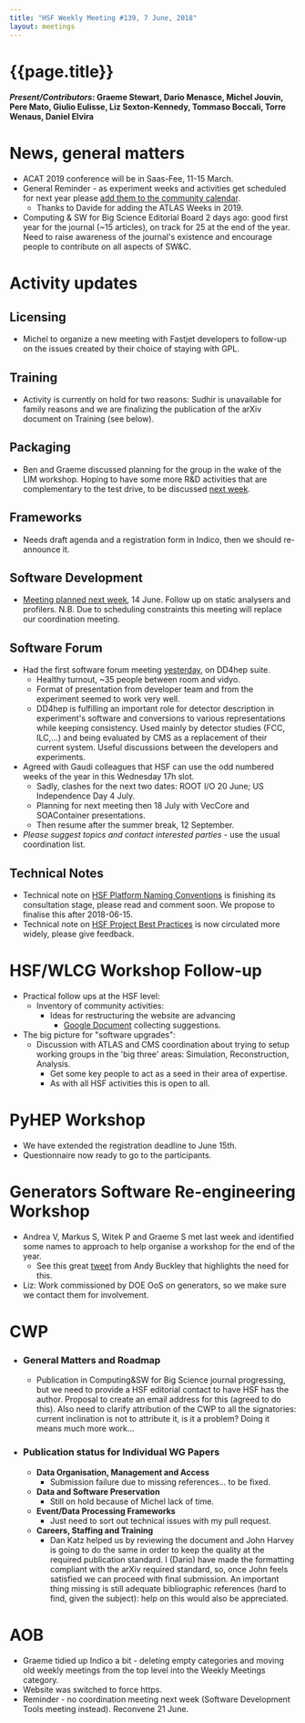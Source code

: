 ```yaml
---
title: "HSF Weekly Meeting #139, 7 June, 2018"
layout: meetings
---
```


# {{page.title}}

#### *Present/Contributors*: Graeme Stewart, Dario Menasce, Michel Jouvin, Pere Mato, Giulio Eulisse, Liz Sexton-Kennedy, Tommaso Boccali, Torre Wenaus, Daniel Elvira
 
News, general matters
=====================
-   ACAT 2019 conference will be in Saas-Fee, 11-15 March.
-   General Reminder - as experiment weeks and activities get scheduled
    for next year please [add them to the community
    calendar](https://hepsoftwarefoundation.org/calendar.html).
    -   Thanks to Davide for adding the ATLAS Weeks in 2019.
-   Computing & SW for Big Science Editorial Board 2 days ago: good first year for the
    journal (\~15 articles), on track for 25 at the end of the year.
    Need to raise awareness of the journal's existence and encourage people
    to contribute on all aspects of SW&C.

Activity updates
================

Licensing
---------
-   Michel to organize a new meeting with Fastjet developers to
    follow-up on the issues created by their choice of staying with
    GPL.

Training
--------
-   Activity is currently on hold for two reasons: Sudhir is unavailable
	for family reasons
    and we are finalizing the publication of the arXiv
    document on Training (see below).

Packaging
---------
-   Ben and Graeme discussed planning for the group in the wake of the
    LIM workshop. Hoping to have some more R&D activities that are
    complementary to the test drive, to be discussed [next
    week](https://indico.cern.ch/event/730538/).

Frameworks
----------
-   Needs draft agenda and a registration form in Indico, then we should 
    re-announce it.

Software Development
--------------------
-   [Meeting planned next
    week](https://indico.cern.ch/event/735132/), 14 June.
    Follow up on static analysers and profilers. N.B. Due to
    scheduling constraints this meeting will replace our coordination
    meeting.

Software Forum
--------------
-   Had the first software forum meeting
    [yesterday](https://indico.cern.ch/event/733268/),
    on DD4hep suite.
    -   Healthy turnout, \~35 people between room and vidyo.
    -   Format of presentation from developer team and from the
        experiment seemed to work very well.
    -   DD4hep is fulfilling an important role for detector description
        in experiment's software and conversions to various
        representations while keeping consistency. Used mainly by
        detector studies (FCC, ILC,\...) and being evaluated by CMS as
        a replacement of their current system. Useful discussions
        between the developers and experiments.
-   Agreed with Gaudi colleagues that HSF can use the odd numbered weeks
    of the year in this Wednesday 17h slot.
    -   Sadly, clashes for the next two dates: ROOT I/O 20 June;
        US Independence Day 4 July.
    -   Planning for next meeting then 18 July with VecCore and
        SOAContainer presentations.
    -   Then resume after the summer break, 12 September.
-   *Please suggest topics and contact interested parties* - use the
    usual coordination list.

Technical Notes
---------------
-   Technical note on [HSF Platform Naming
    Conventions](https://github.com/HSF/documents/tree/3feb950306b75c93c6eb090fc7d38e86a004aae6/HSF-TN/draft-2015-NAM)
    is finishing its consultation stage, please read and comment soon.
    We propose to finalise this after 2018-06-15.
-   Technical note on [HSF Project Best
    Practices](https://github.com/HSF/documents/tree/3feb950306b75c93c6eb090fc7d38e86a004aae6/HSF-TN/draft-2016-PROJ)
    is now circulated more widely, please give feedback.

HSF/WLCG Workshop Follow-up
===========================
-   Practical follow ups at the HSF level:
    -   Inventory of community activities:
        -   Ideas for restructuring the website are advancing
            -   [Google
                Document](https://docs.google.com/document/d/1t8x8Ua9E__vp_9i3KwLGrgk8QDAIGL4-ZPsqvPOUCQY/edit?usp=sharing)
                collecting suggestions.
-   The big picture for "software upgrades":
    -   Discussion with ATLAS and CMS coordination about trying to setup
        working groups in the 'big three' areas: Simulation,
        Reconstruction, Analysis.
        -   Get some key people to act as a seed in their area of
            expertise.
        -   As with all HSF activities this is open to all.

PyHEP Workshop
==============
-   We have extended the registration deadline to June 15th.
-   Questionnaire now ready to go to the participants.

Generators Software Re-engineering Workshop
===========================================
-   Andrea V, Markus S, Witek P and Graeme S met last week and
    identified some names to approach to help organise a workshop for
    the end of the year.
    -   See this great
        [tweet](https://twitter.com/agbuckley/status/1000828947054161920)
        from Andy Buckley that highlights the need for this.
-   Liz: Work commissioned by DOE OoS on generators, so we make sure we
    contact them for involvement.

CWP
===
-   ### General Matters and Roadmap
    -   Publication in Computing&SW for Big Science journal progressing,
        but we need to provide a HSF editorial contact to have HSF has
        the author. Proposal to create an email address for this
        (agreed to do this). Also need to clarify attribution of the
        CWP to all the signatories: current inclination is not to
        attribute it, is it a problem? Doing it means much more
        work...
-   ### Publication status for Individual WG Papers
    -   **Data Organisation, Management and Access**
        -   Submission failure due to missing references... to be fixed.
    -   **Data and Software Preservation**
        -   Still on hold because of Michel lack of time.
    -   **Event/Data Processing Frameworks**
        -   Just need to sort out technical issues with my pull request.
    -   **Careers, Staffing and Training**
        -   Dan Katz helped us by reviewing the document and John Harvey
            is going to do the same in order to keep the quality at
            the required publication standard. I (Dario) have made the
            formatting compliant with the arXiv required standard, so,
            once John feels satisfied we can proceed with final
            submission. An important thing missing is still adequate
            bibliographic references (hard to find, given the
            subject): help on this would also be appreciated.

AOB
===
-   Graeme tidied up Indico a bit - deleting empty categories and moving
    old weekly meetings from the top level into the Weekly Meetings
    category.
-   Website was switched to force https.
-   Reminder - no coordination meeting next week (Software Development Tools
    meeting instead). Reconvene 21 June. 
